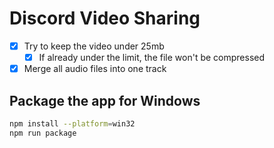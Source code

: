 # Discord Video Sharing

- [x] Try to keep the video under 25mb
  - [x] If already under the limit, the file won't be compressed
- [x] Merge all audio files into one track

## Package the app for Windows

```bash
npm install --platform=win32
npm run package
```
